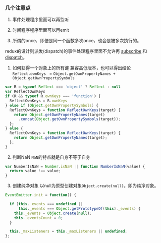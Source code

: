 ### 几个注意点

1. 事件处理程序里面可以再监听
   

2. 时间程序程序里面可以再emit
   
3. 所谓的once，即便是同一个函数多次once，也会是被多次执行的。 
  
   

redux的设计则派发(dispatch)的事件处理程序里面不允许再
[subscribe](https://github.com/reduxjs/redux/blob/4.x/src/createStore.js#L137) 和 [dispatch](https://github.com/reduxjs/redux/blob/4.x/src/createStore.js#L212)。



1. 如何获得一个对象上的所有键
兼容高低版本，也可以得出结论
`Reflect.ownKeys ` =  `Object.getOwnPropertyNames + Object.getOwnPropertySymbols`
```js
var R = typeof Reflect === 'object' ? Reflect : null
var ReflectOwnKeys
if (R && typeof R.ownKeys === 'function') {
  ReflectOwnKeys = R.ownKeys
} else if (Object.getOwnPropertySymbols) {
  ReflectOwnKeys = function ReflectOwnKeys(target) {
    return Object.getOwnPropertyNames(target)
      .concat(Object.getOwnPropertySymbols(target));
  };
} else {
  ReflectOwnKeys = function ReflectOwnKeys(target) {
    return Object.getOwnPropertyNames(target);
  };
}
```

2. 判断NaN
`NaN`的特点就是自身不等于自身
```js
var NumberIsNaN = Number.isNaN || function NumberIsNaN(value) {
  return value !== value;
}
```

3. 创建纯净对象
以null为原型创建对象`Object.create(null)`，即为纯净对象。
```js
EventEmitter.init = function() {

  if (this._events === undefined ||
      this._events === Object.getPrototypeOf(this)._events) {
    this._events = Object.create(null);
    this._eventsCount = 0;
  }

  this._maxListeners = this._maxListeners || undefined;
};
```